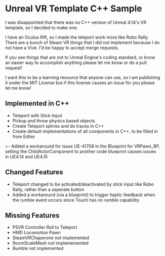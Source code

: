 # Unreal VR Template C++ Sample

I was disappointed that there was no C++ version of Unreal 4.14's VR template, so I decided to make one.

I have an Oculus Rift, so I made the teleport work more like Robo Rally. There are a bunch of Steam VR things that I did not implement because I do not have a Vive. I'd be happy to accept merge requests.

If you see things that are not to Unreal Engine's coding standard, or know an easier way to accomplish anything please let me know or do a pull request!

I want this to be a learning resource that anyone can use, so I am publishing it under the MIT License but if this license causes an issue for you please let me know!

## Implemented in C++
- Teleport with Stick Input
- Pickup and throw physics based objects
- Create Teleport splines and do traces in C++
- Create default implementations of all components in C++, to be filled in from Editor

~- Added a workaround for issue UE-41708 in the Blueprint for VRPawn_BP, setting the ChildActorComponent to another code blueprint causes issues in UE4.14 and UE4.15

## Changed Features
- Teleport changed to be activated/deactivated by stick input like Robo Rally, rather than a seperate button
- Added a workaround (via a blueprint) to trigger haptic feedback when the rumble event occurs since Touch has no rumble capability

## Missing Features
- PSVR Controller Roll to Teleport
- HMD Locomotion Pawn
- SteamVRChaperone not implemented
- RoomScaleMesh not implememented
- Rumble not implemented

